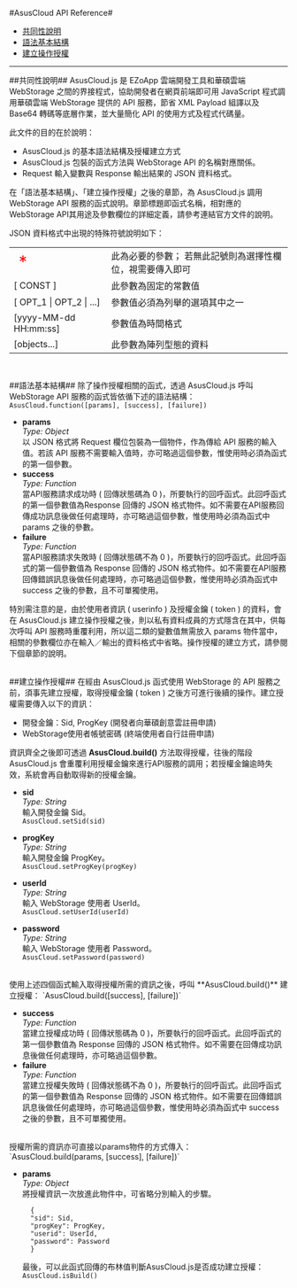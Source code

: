 #AsusCloud API Reference#
- [共同性說明](#AsusCloud-01)
- [語法基本結構](#AsusCloud-02)
- [建立操作授權](#AsusCloud-03)
  
  
-------
<a name="AsusCloud-01"></a>
##共同性說明##
AsusCloud.js 是 EZoApp 雲端開發工具和華碩雲端 WebStorage 之間的界接程式，協助開發者在網頁前端即可用 JavaScript 程式調用華碩雲端 WebStorage 提供的 API 服務，節省 XML Payload 組譯以及 Base64 轉碼等底層作業，並大量簡化 API 的使用方式及程式代碼量。  
  
此文件的目的在於說明：  

- AsusCloud.js 的基本語法結構及授權建立方式
- AsusCloud.js 包裝的函式方法與 WebStorage API 的名稱對應關係。
- Request 輸入變數與 Response 輸出結果的 JSON 資料格式。  

在「語法基本結構」、「建立操作授權」之後的章節，為 AsusCloud.js 調用 WebStorage API 服務的函式說明。章節標題即函式名稱，相對應的 WebStorage API其用途及參數欄位的詳細定義，請參考連結官方文件的說明。  

JSON 資料格式中出現的特殊符號說明如下：

<table>
<tr>
<td style="font-size:30px; color:red;">*</td><td>此為必要的參數；
若無此記號則為選擇性欄位，視需要傳入即可</td>
</tr>
<tr>
<td>[ CONST ]</td><td>此參數為固定的常數值</td>
</tr>
<tr>
<td>[ OPT_1 | OPT_2 | ...]</td><td>參數值必須為列舉的選項其中之一</td>
</tr>
<tr>
<td>[yyyy-MM-dd HH:mm:ss]</td><td>參數值為時間格式</td>
</tr>
<tr>
<td>[objects...]</td><td>此參數為陣列型態的資料</td>
</tr>
</table>
<br/>
  
<a name="AsusCloud-02"></a>
##語法基本結構##
除了操作授權相關的函式，透過 AsusCloud.js 呼叫 WebStorage API 服務的函式皆依循下述的語法結構：  
`AsusCloud.function([params], [success], [failure])`

- **params**  
*Type: Object*  
以 JSON 格式將 Request 欄位包裝為一個物件，作為傳給 API 服務的輸入值。若該 API 服務不需要輸入值時，亦可略過這個參數，惟使用時必須為函式的第一個參數。
- **success**  
*Type: Function*  
當API服務請求成功時 ( 回傳狀態碼為 0 )，所要執行的回呼函式。此回呼函式的第一個參數值為Response 回傳的 JSON 格式物件。如不需要在API服務回傳成功訊息後做任何處理時，亦可略過這個參數，惟使用時必須為函式中 params 之後的參數。
- **failure**  
*Type: Function*  
當API服務請求失敗時 ( 回傳狀態碼不為 0 )，所要執行的回呼函式。此回呼函式的第一個參數值為 Response 回傳的 JSON 格式物件。如不需要在API服務回傳錯誤訊息後做任何處理時，亦可略過這個參數，惟使用時必須為函式中 success 之後的參數，且不可單獨使用。  

特別需注意的是，由於使用者資訊 ( userinfo ) 及授權金鑰 ( token ) 的資料，會在 AsusCloud.js 建立操作授權之後，則以私有資料成員的方式隱含在其中，供每次呼叫 API 服務時重覆利用，所以這二類的變數值無需放入 params 物件當中，相關的參數欄位亦在輸入／輸出的資料格式中省略。操作授權的建立方式，請參閱下個章節的說明。  
<br/>

<a name="AsusCloud-03"></a>
##建立操作授權##
在經由 AsusCloud.js 函式使用 WebStorage 的 API 服務之前，須事先建立授權，取得授權金鑰 ( token ) 之後方可進行後續的操作。建立授權需要傳入以下的資訊：  

- 開發金鑰：Sid, ProgKey (開發者向華碩創意雲註冊申請)
- WebStorage使用者帳號密碼 (終端使用者自行註冊申請)  

資訊齊全之後即可透過 **AsusCloud.build()** 方法取得授權，往後的階段 AsusCloud.js 會重覆利用授權金鑰來進行API服務的調用；若授權金鑰逾時失效，系統會再自動取得新的授權金鑰。  
  
- **sid**  
*Type: String*  
輸入開發金鑰 Sid。  
`AsusCloud.setSid(sid)`

- **progKey**  
*Type: String*  
輸入開發金鑰 ProgKey。  
`AsusCloud.setProgKey(progKey)`

- **userId**  
*Type: String*  
輸入 WebStorage 使用者 UserId。  
`AsusCloud.setUserId(userId)`

- **password**  
*Type: String*  
輸入 WebStorage 使用者 Password。  
`AsusCloud.setPassword(password)`

<br/>
使用上述四個函式輸入取得授權所需的資訊之後，呼叫 **AsusCloud.build()** 建立授權：
`AsusCloud.build([success], [failure])`

- **success**  
*Type: Function*  
當建立授權成功時 ( 回傳狀態碼為 0 )，所要執行的回呼函式。此回呼函式的第一個參數值為 Response 回傳的 JSON 格式物件。如不需要在回傳成功訊息後做任何處理時，亦可略過這個參數。  
- **failure**  
*Type: Function*  
當建立授權失敗時 ( 回傳狀態碼不為 0 )，所要執行的回呼函式。此回呼函式的第一個參數值為 Response 回傳的 JSON 格式物件。如不需要在回傳錯誤訊息後做任何處理時，亦可略過這個參數，惟使用時必須為函式中 success 之後的參數，且不可單獨使用。 
 
<br/>
授權所需的資訊亦可直接以params物件的方式傳入：
`AsusCloud.build(params, [success], [failure])`  

- **params**  
*Type: Object*  
將授權資訊一次放進此物件中，可省略分別輸入的步驟。

		{
		"sid": Sid,
		"progKey": ProgKey,
		"userid": UserId,
		"password": Password
		}	

	最後，可以此函式回傳的布林值判斷AsusCloud.js是否成功建立授權：  
	`AsusCloud.isBuild()`